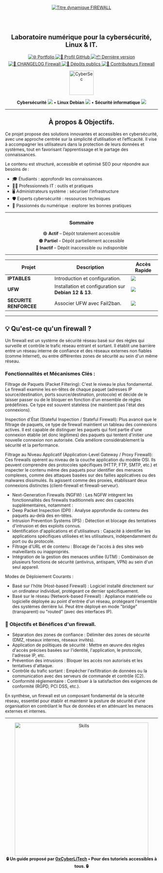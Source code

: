 <div align="center">
  
  <br></br>
  
  <a href="https://github.com/0xCyberLiTech">
    <img src="https://readme-typing-svg.herokuapp.com?font=JetBrains+Mono&size=50&duration=6000&pause=1000000000&color=FF0048&center=true&vCenter=true&width=1100&lines=%3EFIREWALL_" alt="Titre dynamique FIREWALL" />
  </a>
  
  <br></br>

  <h2>Laboratoire numérique pour la cybersécurité, Linux & IT.</h2>

  <p align="center">
    <a href="https://0xcyberlitech.github.io/">
      <img src="https://img.shields.io/badge/Portfolio-0xCyberLiTech-181717?logo=github&style=flat-square" alt="🌐 Portfolio" />
    </a>
    <a href="https://github.com/0xCyberLiTech">
      <img src="https://img.shields.io/badge/Profil-GitHub-181717?logo=github&style=flat-square" alt="🔗 Profil GitHub" />
    </a>
    <a href="https://github.com/0xCyberLiTech/Firewall/releases/latest">
      <img src="https://img.shields.io/github/v/release/0xCyberLiTech/Firewall?label=version&style=flat-square&color=blue" alt="📦 Dernière version" />
    </a>
    <a href="https://github.com/0xCyberLiTech/Firewall/blob/main/CHANGELOG.md">
      <img src="https://img.shields.io/badge/📄%20Changelog-Firewall-blue?style=flat-square" alt="📄 CHANGELOG Firewall" />
    </a>
    <a href="https://github.com/0xCyberLiTech?tab=repositories">
      <img src="https://img.shields.io/badge/Dépôts-publics-blue?style=flat-square" alt="📂 Dépôts publics" />
    </a>
    <a href="https://github.com/0xCyberLiTech/Firewall/graphs/contributors">
      <img src="https://img.shields.io/badge/👥%20Contributeurs-cliquez%20ici-007ec6?style=flat-square" alt="👥 Contributeurs Firewall" />
    </a>
  </p>
  
</div>

<div align="center">
  <img src="https://img.icons8.com/fluency/96/000000/cyber-security.png" alt="CyberSec" width="80"/>
</div>

<div align="center">
  <p>
    <strong>Cybersécurité</strong> <img src="https://img.icons8.com/color/24/000000/lock--v1.png"/> • <strong>Linux Debian</strong> <img src="https://img.icons8.com/color/24/000000/linux.png"/> • <strong>Sécurité informatique</strong> <img src="https://img.icons8.com/color/24/000000/shield-security.png"/>
  </p>
</div>

---

<div align="center">
  
## À propos & Objectifs.

</div>

Ce projet propose des solutions innovantes et accessibles en cybersécurité, avec une approche centrée sur la simplicité d’utilisation et l’efficacité. Il vise à accompagner les utilisateurs dans la protection de leurs données et systèmes, tout en favorisant l’apprentissage et le partage des connaissances.

Le contenu est structuré, accessible et optimisé SEO pour répondre aux besoins de :
- 🎓 Étudiants : approfondir les connaissances
- 👨‍💻 Professionnels IT : outils et pratiques
- 🖥️ Administrateurs système : sécuriser l’infrastructure
- 🛡️ Experts cybersécurité : ressources techniques
- 🚀 Passionnés du numérique : explorer les bonnes pratiques

---

<div align="center" style="margin-bottom: 10px;">

### **Sommaire**

🟢 **Actif** – Dépôt totalement accessible  
🟠 **Partiel** – Dépôt partiellement accessible  
🔴 **Inactif** – Dépôt inaccessible ou indisponible

</div>

---

<div align="center">

| Projet                 | Description                                           | Accès Rapide                                                                                                                                                        |
|------------------------|-------------------------------------------------------|---------------------------------------------------------------------------------------------------------------------------------------------------------------------|
| **IPTABLES**           | Introduction et configuration.                        | [<img src="https://img.shields.io/badge/EXPLORER-4CAF50?style=for-the-badge&logo=github&logoColor=white">](FIREWALL-IPTABLES-INTRODUCTION-CONFIGURATION.md)         |
| **UFW**                | Installation et configuration sur **Debian 12 & 13**. | [<img src="https://img.shields.io/badge/EXPLORER-4CAF50?style=for-the-badge&logo=github&logoColor=white">](FIREWALL-UFW-INTRODUCTION-INSTALLATION-CONFIGURATION.md) |
| **SECURITE RENFORCEE** | Associer UFW avec Fail2ban.                           | [<img src="https://img.shields.io/badge/EXPLORER-4CAF50?style=for-the-badge&logo=github&logoColor=white">](FIREWALL-Associer-UFW-avec-Fail2ban-sur-Debian-12-13.md) |

</div>

---

## 💡 **Qu'est-ce qu'un firewall ?**

Un firewall est un système de sécurité réseau basé sur des règles qui surveille et contrôle le trafic réseau entrant et sortant. Il établit une barrière entre un réseau interne de confiance et des réseaux externes non fiables (comme Internet), ou entre différentes zones de sécurité au sein d'un même réseau.

### Fonctionnalités et Mécanismes Clés :

Filtrage de Paquets (Packet Filtering): C'est le niveau le plus fondamental. Le firewall examine les en-têtes de chaque paquet (adresses IP source/destination, ports source/destination, protocole) et décide de le laisser passer ou de le bloquer en fonction d'un ensemble de règles prédéfinies. Ce type est souvent stateless (ne maintient pas l'état des connexions).

Inspection d'État (Stateful Inspection / Stateful Firewall): Plus avancé que le filtrage de paquets, ce type de firewall maintient un tableau des connexions actives. Il est capable de distinguer les paquets qui font partie d'une connexion établie (et donc légitimes) des paquets qui tentent d'initier une nouvelle connexion non autorisée. Cela améliore considérablement la sécurité et la performance.

Filtrage au Niveau Applicatif (Application-Level Gateway / Proxy Firewall): Ces firewalls opèrent au niveau de la couche application du modèle OSI. Ils peuvent comprendre des protocoles spécifiques (HTTP, FTP, SMTP, etc.) et inspecter le contenu même des paquets pour identifier des menaces complexes, comme des attaques basées sur des failles applicatives ou des malwares dissimulés. Ils agissent comme des proxies, établissant deux connexions distinctes (client-firewall et firewall-serveur).

- Next-Generation Firewalls (NGFW) : Les NGFW intègrent les fonctionnalités des firewalls traditionnels avec des capacités supplémentaires, notamment :
- Deep Packet Inspection (DPI) : Analyse approfondie du contenu des paquets au-delà des en-têtes.
- Intrusion Prevention Systems (IPS) : Détection et blocage des tentatives d'intrusion et des exploits connus.
- Identification d'applications et d'utilisateurs : Capacité à identifier les applications spécifiques utilisées et les utilisateurs, indépendamment du port ou du protocole.
- Filtrage d'URL et de contenu : Blocage de l'accès à des sites web malveillants ou inappropriés.
- Intégration de la gestion des menaces unifiée (UTM) : Combinaison de plusieurs fonctions de sécurité (antivirus, antispam, VPN) au sein d'un seul appareil.

Modes de Déploiement Courants :

- Basé sur l'hôte (Host-based Firewall) : Logiciel installé directement sur un ordinateur individuel, protégeant ce dernier spécifiquement.
- Basé sur le réseau (Network-based Firewall) : Appliance matérielle ou logicielle déployée au point d'entrée d'un réseau, protégeant l'ensemble des systèmes derrière lui. Peut être déployé en mode "bridge" (transparent) ou "routed" (avec des interfaces IP).

### 🎯 **Objectifs et Bénéfices d'un firewall.**

- Séparation des zones de confiance : Délimiter des zones de sécurité (DMZ, réseaux internes, réseaux invités).
- Application de politiques de sécurité : Mettre en œuvre des règles d'accès précises basées sur l'identité, l'application, le protocole, l'adresse IP, etc.
- Prévention des intrusions : Bloquer les accès non autorisés et les tentatives d'attaque.
- Contrôle du trafic sortant : Empêcher l'exfiltration de données ou la communication avec des serveurs de commande et contrôle (C2).
- Conformité réglementaire : Contribuer à la satisfaction des exigences de conformité (RGPD, PCI DSS, etc.).

En synthèse, un firewall est un composant fondamental de la sécurité réseau, essentiel pour établir et maintenir la posture de sécurité d'une organisation en contrôlant le flux de données et en atténuant les menaces externes et internes.

---


<div align="center">
  <a href="https://github.com/0xCyberLiTech" target="_blank" rel="noopener">
    <img src="https://skillicons.dev/icons?i=linux,debian,bash,docker,nginx,git,vim,python,markdown" alt="Skills" width="440">
  </a>
</div>

<div align="center">
  <b>🔒 Un guide proposé par <a href="https://github.com/0xCyberLiTech">0xCyberLiTech</a> • Pour des tutoriels accessibles à tous. 🔒</b>
</div>

